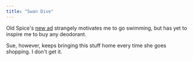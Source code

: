 ```yaml
---
title: "Swan Dive"
---
```

<p>Old Spice's <a href="http://www.youtube.com/watch?v=uLTIowBF0kE">new ad</a> strangely motivates me to go swimming, but has yet to inspire me to buy any deodorant.</p>
<p>Sue, however, keeps bringing this stuff home every time she goes shopping.  I don't get it.</p>
